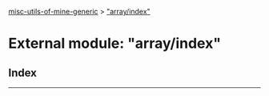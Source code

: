 [misc-utils-of-mine-generic](../README.md) > ["array/index"](../modules/_array_index_.md)

# External module: "array/index"

## Index

---

